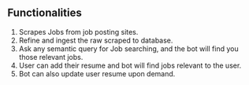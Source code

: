 ## Functionalities
1. Scrapes Jobs from job posting sites.
2. Refine and ingest the raw scraped to database.
3. Ask any semantic query for Job searching, and the bot will find you those relevant jobs.
4. User can add their resume and bot will find jobs relevant to the user.
5. Bot can also update user resume upon demand.
